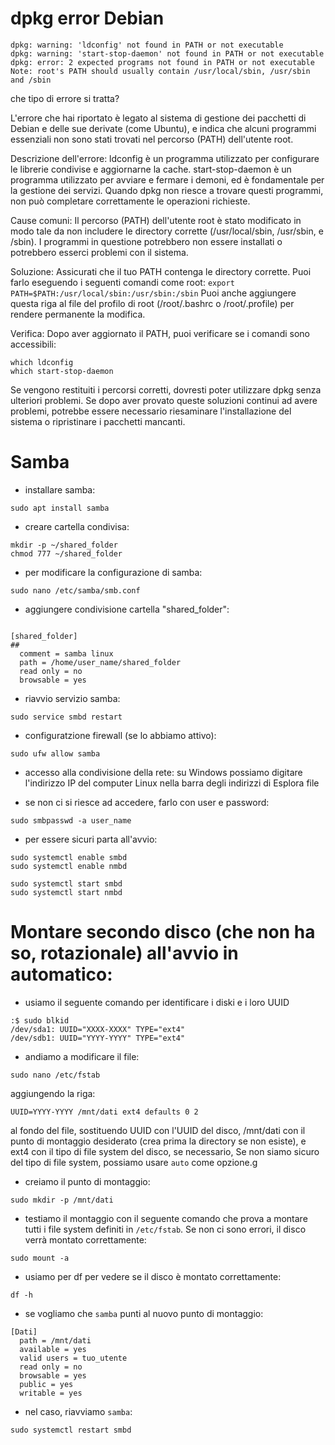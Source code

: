 # dpkg error Debian 
```
dpkg: warning: 'ldconfig' not found in PATH or not executable
dpkg: warning: 'start-stop-daemon' not found in PATH or not executable
dpkg: error: 2 expected programs not found in PATH or not executable
Note: root's PATH should usually contain /usr/local/sbin, /usr/sbin and /sbin
```
che tipo di errore si tratta?


L'errore che hai riportato è legato al sistema di gestione dei pacchetti di Debian e delle sue derivate (come Ubuntu), e indica che alcuni programmi essenziali non sono stati trovati nel percorso (PATH) dell'utente root.


Descrizione dell'errore:
ldconfig è un programma utilizzato per configurare le librerie condivise e aggiornarne la cache.
start-stop-daemon è un programma utilizzato per avviare e fermare i demoni, ed è fondamentale per la gestione dei servizi.
Quando dpkg non riesce a trovare questi programmi, non può completare correttamente le operazioni richieste.


Cause comuni:
Il percorso (PATH) dell'utente root è stato modificato in modo tale da non includere le directory corrette (/usr/local/sbin, /usr/sbin, e /sbin).
I programmi in questione potrebbero non essere installati o potrebbero esserci problemi con il sistema.


Soluzione:
Assicurati che il tuo PATH contenga le directory corrette. Puoi farlo eseguendo i seguenti comandi come root:
`export PATH=$PATH:/usr/local/sbin:/usr/sbin:/sbin`
Puoi anche aggiungere questa riga al file del profilo di root (/root/.bashrc o /root/.profile) per rendere permanente la modifica.


Verifica:
Dopo aver aggiornato il PATH, puoi verificare se i comandi sono accessibili:
```
which ldconfig
which start-stop-daemon
```

Se vengono restituiti i percorsi corretti, dovresti poter utilizzare dpkg senza ulteriori problemi.
Se dopo aver provato queste soluzioni continui ad avere problemi, potrebbe essere necessario riesaminare l'installazione del sistema o ripristinare i pacchetti mancanti.

# Samba
* installare samba:
```
sudo apt install samba
```

* creare cartella condivisa:
```
mkdir -p ~/shared_folder
chmod 777 ~/shared_folder
```

* per modificare la configurazione di samba:
```
sudo nano /etc/samba/smb.conf
```

* aggiungere condivisione cartella "shared_folder":
```

[shared_folder]
##
  comment = samba linux
  path = /home/user_name/shared_folder
  read only = no
  browsable = yes

```

* riavvio servizio samba:
```
sudo service smbd restart
```
* configuratzione firewall (se lo abbiamo attivo):
```
sudo ufw allow samba
```

* accesso alla condivisione della rete: su Windows possiamo digitare l'indirizzo IP del computer Linux nella barra degli indirizzi di Esplora file

* se non ci si riesce ad accedere, farlo con user e password:
```
sudo smbpasswd -a user_name
```
* per essere sicuri parta all'avvio:
```
sudo systemctl enable smbd
sudo systemctl enable nmbd
```
```
sudo systemctl start smbd
sudo systemctl start nmbd
```
# Montare secondo disco (che non ha so, rotazionale) all'avvio in automatico:
* usiamo il seguente comando per identificare i diski e i loro UUID
```
:$ sudo blkid
/dev/sda1: UUID="XXXX-XXXX" TYPE="ext4"
/dev/sdb1: UUID="YYYY-YYYY" TYPE="ext4"
```
* andiamo a modificare il file:
```
sudo nano /etc/fstab
```
aggiungendo la riga:
```
UUID=YYYY-YYYY /mnt/dati ext4 defaults 0 2
```
al fondo del file, sostituendo UUID con l'UUID del disco, /mnt/dati con il punto di montaggio desiderato (crea prima la directory se non esiste), e ext4 con il tipo di file system del disco, se necessario, Se non siamo sicuro del tipo di file system, possiamo usare `auto` come opzione.g

* creiamo il punto di montaggio:
```
sudo mkdir -p /mnt/dati
```
* testiamo il montaggio con il seguente comando che prova a montare tutti i file system definiti in `/etc/fstab`. Se non ci sono errori, il disco verrà montato correttamente:
```
sudo mount -a
```
* usiamo per df per vedere se il disco è montato correttamente:
```
df -h
```
* se vogliamo che `samba` punti al nuovo punto di montaggio:
```
[Dati]
  path = /mnt/dati
  available = yes
  valid users = tuo_utente
  read only = no
  browsable = yes
  public = yes
  writable = yes
```
* nel caso, riavviamo `samba`:
```
sudo systemctl restart smbd
```









